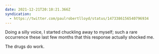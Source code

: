 ```yaml
---
date: 2021-12-21T20:10:21.366Z
syndication:
  - https://twitter.com/paulrobertlloyd/status/1473386156540796934
---
```

Doing a silly voice, I started chuckling away to myself; such a rare occurrence these last few months that this response actually shocked me.

The drugs do work.
